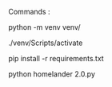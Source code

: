 Commands : 


python -m venv venv/

./venv/Scripts/activate

pip install -r requirements.txt

python homelander 2.0.py
